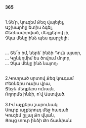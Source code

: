 **365**

\
1.Տե՛ր, կուզեմ Քեզ վայելել,\
Աշխարհը ետիս ձգել,\
Բեռնավորված, մեղքերով լի,\
Չկա մեկը ինձ պես գարշելի։

\
 ... Տե՜ր իմ, ներե՛ ինձի Դուն այսօր,\
 ... Կընկղմիմ ես ծովում մոլոր,\
 ... Չկա մեկը ինձ նայող։

\
2.Կոտրած սրտով Քեզ կուգամ\
Բեռներս ուսիս վրա,\
Ջնջե մեղքերս ունայն,\
Ողորմե ինձի, ո՛վ Աստված։\
\
3.Իմ աչքերս շարունակ\
Սուրբ աչքերուդ մեջ հառած\
Կուզեմ ըլլալ Քո վկան,\
Ցույց տուր ինձի Քո ճամփան:

